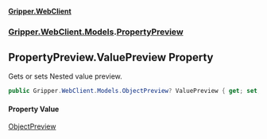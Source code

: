 #### [Gripper.WebClient](index 'index')
### [Gripper.WebClient.Models](Gripper_WebClient_Models 'Gripper.WebClient.Models').[PropertyPreview](Gripper_WebClient_Models_PropertyPreview 'Gripper.WebClient.Models.PropertyPreview')
## PropertyPreview.ValuePreview Property
Gets or sets Nested value preview.  
```csharp
public Gripper.WebClient.Models.ObjectPreview? ValuePreview { get; set; }
```
#### Property Value
[ObjectPreview](Gripper_WebClient_Models_ObjectPreview 'Gripper.WebClient.Models.ObjectPreview')
